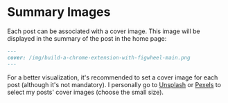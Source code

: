 # Summary Images

Each post can be associated with a cover image. This image will be displayed in the summary of the post in the home page:

```md
---
cover: /img/build-a-chrome-extension-with-figwheel-main.png
---
```

For a better visualization, it's recommended to set a cover image for each post (although it's not mandatory). I personally
go to [Unsplash](https://unsplash.com/) or [Pexels](https://www.pexels.com/) to select my posts' cover images (choose the small size).
